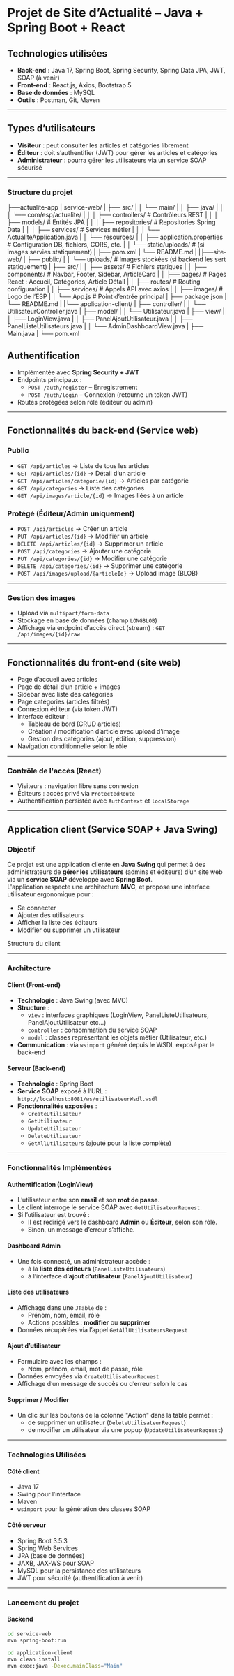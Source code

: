 # Projet de Site d’Actualité – Java + Spring Boot + React

## Technologies utilisées

- **Back-end** : Java 17, Spring Boot, Spring Security, Spring Data JPA, JWT, SOAP (à venir)
- **Front-end** : React.js, Axios, Bootstrap 5
- **Base de données** : MySQL
- **Outils** : Postman, Git, Maven

---

## Types d’utilisateurs

- **Visiteur** : peut consulter les articles et catégories librement
- **Éditeur** : doit s’authentifier (JWT) pour gérer les articles et catégories
- **Administrateur** : pourra gérer les utilisateurs via un service SOAP sécurisé

---


### Structure du projet

├──actualite-app
|    service-web/
|   ├── src/
|   │   └── main/
|   │       ├── java/
|   │       │   └── com/esp/actualite/
|   │       │       ├── controllers/         # Contrôleurs REST
|   │       │       ├── models/              # Entités JPA
|   │       │       ├── repositories/        # Repositories Spring Data
|   │       │       ├── services/            # Services métier
|   │       │       └── ActualiteApplication.java
|   │       └── resources/
|   │           ├── application.properties   # Configuration DB, fichiers, CORS, etc.
|   │           └── static/uploads/          # (si images servies statiquement)
|   ├── pom.xml
|   └── README.md
|
|├──site-web/
|   ├── public/
|   │   └── uploads/              # Images stockées (si backend les sert statiquement)
|   ├── src/
|   │   ├── assets/               # Fichiers statiques
|   │   ├── components/           # Navbar, Footer, Sidebar, ArticleCard
|   │   ├── pages/                # Pages React : Accueil, Catégories, Article Détail
|   │   ├── routes/               # Routing configuration
|   │   ├── services/             # Appels API avec axios
|   │   ├── images/               # Logo de l’ESP
|   │   └── App.js                # Point d’entrée principal
|   ├── package.json
|   └── README.md
|
|└── application-client/
|   ├── controller/
|   │   └── UtilisateurController.java
|   ├── model/
|   │   └── Utilisateur.java
|   ├── view/
|   │   ├── LoginView.java
|   │   ├── PanelAjoutUtilisateur.java
|   │   ├── PanelListeUtilisateurs.java
|   │   └── AdminDashboardView.java 
|   ├── Main.java
|    └── pom.xml


## Authentification

- Implémentée avec **Spring Security + JWT**
- Endpoints principaux :
  - `POST /auth/register` – Enregistrement
  - `POST /auth/login` – Connexion (retourne un token JWT)
- Routes protégées selon rôle (éditeur ou admin)

---

## Fonctionnalités du back-end (Service web)

### Public
- `GET /api/articles` → Liste de tous les articles
- `GET /api/articles/{id}` → Détail d’un article
- `GET /api/articles/categorie/{id}` → Articles par catégorie
- `GET /api/categories` → Liste des catégories
- `GET /api/images/article/{id}` → Images liées à un article

### Protégé (Éditeur/Admin uniquement)
- `POST /api/articles` → Créer un article
- `PUT /api/articles/{id}` → Modifier un article
- `DELETE /api/articles/{id}` → Supprimer un article
- `POST /api/categories` → Ajouter une catégorie
- `PUT /api/categories/{id}` → Modifier une catégorie
- `DELETE /api/categories/{id}` → Supprimer une catégorie
- `POST /api/images/upload/{articleId}` → Upload image (BLOB)

---

### Gestion des images

- Upload via `multipart/form-data`
- Stockage en base de données (champ `LONGBLOB`)
- Affichage via endpoint d’accès direct (stream) : `GET /api/images/{id}/raw`

---

## Fonctionnalités du front-end (site web)

- Page d’accueil avec articles
- Page de détail d’un article + images
- Sidebar avec liste des catégories
- Page catégories (articles filtrés)
- Connexion éditeur (via token JWT)
- Interface éditeur :
  - Tableau de bord (CRUD articles)
  - Création / modification d’article avec upload d’image
  - Gestion des catégories (ajout, édition, suppression)
- Navigation conditionnelle selon le rôle

---

### Contrôle de l'accès (React)

- Visiteurs : navigation libre sans connexion
- Éditeurs : accès privé via `ProtectedRoute`
- Authentification persistée avec `AuthContext` et `localStorage`

---


## Application client (Service SOAP + Java Swing)

### Objectif

Ce projet est une application cliente en **Java Swing** qui permet à des administrateurs de **gérer les utilisateurs** (admins et éditeurs) d’un site web via un **service SOAP** développé avec **Spring Boot**.  
L'application respecte une architecture **MVC**, et propose une interface utilisateur ergonomique pour :
- Se connecter
- Ajouter des utilisateurs
- Afficher la liste des éditeurs
- Modifier ou supprimer un utilisateur

Structure du client

---

### Architecture

#### Client (Front-end)
- **Technologie** : Java Swing (avec MVC)
- **Structure** :
  - `view` : interfaces graphiques (LoginView, PanelListeUtilisateurs, PanelAjoutUtilisateur etc…)
  - `controller` : consommation du service SOAP
  - `model` : classes représentant les objets métier (Utilisateur, etc.)
- **Communication** : via `wsimport` généré depuis le WSDL exposé par le back-end

#### Serveur (Back-end)
- **Technologie** : Spring Boot
- **Service SOAP** exposé à l’URL : `http://localhost:8081/ws/utilisateurWsdl.wsdl`
- **Fonctionnalités exposées** :
  - `CreateUtilisateur`
  - `GetUtilisateur`
  - `UpdateUtilisateur`
  - `DeleteUtilisateur`
  - `GetAllUtilisateurs` (ajouté pour la liste complète)

---

### Fonctionnalités Implémentées

#### Authentification (LoginView)
- L’utilisateur entre son **email** et son **mot de passe**.
- Le client interroge le service SOAP avec `GetUtilisateurRequest`.
- Si l’utilisateur est trouvé :
  - Il est redirigé vers le dashboard **Admin** ou **Éditeur**, selon son rôle.
  - Sinon, un message d’erreur s’affiche.

#### Dashboard Admin
- Une fois connecté, un administrateur accède :
  - à la **liste des éditeurs** (`PanelListeUtilisateurs`)
  - à l’interface d’**ajout d’utilisateur** (`PanelAjoutUtilisateur`)

#### Liste des utilisateurs
- Affichage dans une `JTable` de :
  - Prénom, nom, email, rôle
  - Actions possibles : **modifier** ou **supprimer**
- Données récupérées via l’appel `GetAllUtilisateursRequest`

#### Ajout d’utilisateur
- Formulaire avec les champs :
  - Nom, prénom, email, mot de passe, rôle
- Données envoyées via `CreateUtilisateurRequest`
- Affichage d’un message de succès ou d’erreur selon le cas

#### Supprimer / Modifier
- Un clic sur les boutons de la colonne "Action" dans la table permet :
  - de supprimer un utilisateur (`DeleteUtilisateurRequest`)
  - de modifier un utilisateur via une popup (`UpdateUtilisateurRequest`)

---

### Technologies Utilisées

#### Côté client
- Java 17
- Swing pour l’interface
- Maven
- `wsimport` pour la génération des classes SOAP

#### Côté serveur
- Spring Boot 3.5.3
- Spring Web Services
- JPA (base de données)
- JAXB, JAX-WS pour SOAP
- MySQL pour la persistance des utilisateurs
- JWT pour sécurité (authentification à venir)

---

### Lancement du projet

#### Backend
```bash
cd service-web
mvn spring-boot:run 

```
```bash
cd application-client
mvn clean install
mvn exec:java -Dexec.mainClass="Main"

```